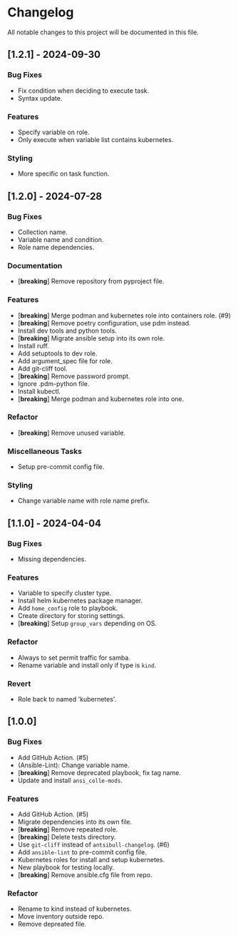 # Changelog

All notable changes to this project will be documented in this file.

## [1.2.1] - 2024-09-30

### Bug Fixes

- Fix condition when deciding to execute task.
- Syntax update.

### Features

- Specify variable on role.
- Only execute when variable list contains kubernetes.

### Styling

- More specific on task function.

## [1.2.0] - 2024-07-28

### Bug Fixes

- Collection name.
- Variable name and condition.
- Role name dependencies.

### Documentation

- [**breaking**] Remove repository from pyproject file.

### Features

- [**breaking**] Merge podman and kubernetes role into containers role. (#9)
- [**breaking**] Remove poetry configuration, use pdm instead.
- Install dev tools and python tools.
- [**breaking**] Migrate ansible setup into its own role.
- Install ruff.
- Add setuptools to dev role.
- Add argument_spec file for role.
- Add git-cliff tool.
- [**breaking**] Remove password prompt.
- Ignore .pdm-python file.
- Install kubectl.
- [**breaking**] Merge podman and kubernetes role into one.

### Refactor

- [**breaking**] Remove unused variable.

### Miscellaneous Tasks

- Setup pre-commit config file.

### Styling

- Change variable name with role name prefix.

## [1.1.0] - 2024-04-04

### Bug Fixes

- Missing dependencies.

### Features

- Variable to specify cluster type.
- Install helm kubernetes package manager.
- Add `home_config` role to playbook.
- Create directory for storing settings.
- [**breaking**] Setup `group_vars` depending on OS.

### Refactor

- Always to set permit traffic for samba.
- Rename variable and install only if type is `kind`.

### Revert

- Role back to named 'kubernetes'.

## [1.0.0]

### Bug Fixes

- Add GitHub Action. (#5)
- (Ansible-Lint): Change variable name.
- [**breaking**] Remove deprecated playbook, fix tag name.
- Update and install `ansi_colle-mods`.

### Features

- Add GitHub Action. (#5)
- Migrate dependencies into its own file.
- [**breaking**] Remove repeated role.
- [**breaking**] Delete tests directory.
- Use `git-cliff` instead of `antsibull-changelog`. (#6)
- Add `ansible-lint` to pre-commit config file.
- Kubernetes roles for install and setup kubernetes.
- New playbook for testing locally.
- [**breaking**] Remove ansible.cfg file from repo.

### Refactor

- Rename to kind instead of kubernetes.
- Move inventory outside repo.
- Remove depreated file.
<!-- generated by git-cliff -->
